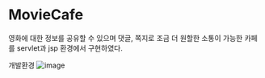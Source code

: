 MovieCafe
=

영화에 대한 정보를 공유할 수 있으며 댓글, 쪽지로 조금 더 원할한 소통이 가능한 카페를 servlet과 jsp 환경에서 구현하였다.


개발환경
![image](https://user-images.githubusercontent.com/92851140/150705340-601b05d3-5d95-43b1-9976-c18b5be6998d.png)
